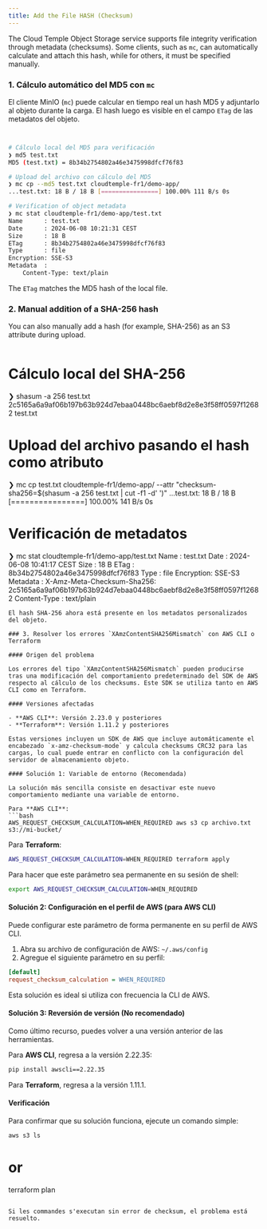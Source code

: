 ```yaml
---
title: Add the File HASH (Checksum)
---
```


The Cloud Temple Object Storage service supports file integrity verification through metadata (checksums). Some clients, such as `mc`, can automatically calculate and attach this hash, while for others, it must be specified manually.

### 1. Cálculo automático del MD5 con `mc`

El cliente MinIO (`mc`) puede calcular en tiempo real un hash MD5 y adjuntarlo al objeto durante la carga. El hash luego es visible en el campo `ETag` de las metadatos del objeto.

```bash


# Cálculo local del MD5 para verificación
❯ md5 test.txt
MD5 (test.txt) = 8b34b2754802a46e3475998dfcf76f83

# Upload del archivo con cálculo del MD5
❯ mc cp --md5 test.txt cloudtemple-fr1/demo-app/
...test.txt: 18 B / 18 B [================] 100.00% 111 B/s 0s

# Verification of object metadata
❯ mc stat cloudtemple-fr1/demo-app/test.txt
Name      : test.txt
Date      : 2024-06-08 10:21:31 CEST
Size      : 18 B
ETag      : 8b34b2754802a46e3475998dfcf76f83
Type      : file
Encryption: SSE-S3
Metadata  :
    Content-Type: text/plain
```
The `ETag` matches the MD5 hash of the local file.

### 2. Manual addition of a SHA-256 hash

You can also manually add a hash (for example, SHA-256) as an S3 attribute during upload.

```bash
```

# Cálculo local del SHA-256
❯ shasum -a 256 test.txt
2c5165a6a9af06b197b63b924d7ebaa0448bc6aebf8d2e8e3f58ff0597f12682  test.txt

# Upload del archivo pasando el hash como atributo
❯ mc cp test.txt cloudtemple-fr1/demo-app/ --attr "checksum-sha256=$(shasum -a 256 test.txt | cut -f1 -d' ')"
...test.txt: 18 B / 18 B [================] 100.00% 141 B/s 0s

# Verificación de metadatos
❯ mc stat cloudtemple-fr1/demo-app/test.txt
Name      : test.txt
Date      : 2024-06-08 10:41:17 CEST
Size      : 18 B
ETag      : 8b34b2754802a46e3475998dfcf76f83
Type      : file
Encryption: SSE-S3
Metadata  :
    X-Amz-Meta-Checksum-Sha256: 2c5165a6a9af06b197b63b924d7ebaa0448bc6aebf8d2e8e3f58ff0597f12682
    Content-Type              : text/plain
```
El hash SHA-256 ahora está presente en los metadatos personalizados del objeto.

### 3. Resolver los errores `XAmzContentSHA256Mismatch` con AWS CLI o Terraform

#### Origen del problema

Los errores del tipo `XAmzContentSHA256Mismatch` pueden producirse tras una modificación del comportamiento predeterminado del SDK de AWS respecto al cálculo de los checksums. Este SDK se utiliza tanto en AWS CLI como en Terraform.

#### Versiones afectadas

- **AWS CLI**: Versión 2.23.0 y posteriores
- **Terraform**: Versión 1.11.2 y posteriores

Estas versiones incluyen un SDK de AWS que incluye automáticamente el encabezado `x-amz-checksum-mode` y calcula checksums CRC32 para las cargas, lo cual puede entrar en conflicto con la configuración del servidor de almacenamiento objeto.

#### Solución 1: Variable de entorno (Recomendada)

La solución más sencilla consiste en desactivar este nuevo comportamiento mediante una variable de entorno.

Para **AWS CLI**:
```bash
AWS_REQUEST_CHECKSUM_CALCULATION=WHEN_REQUIRED aws s3 cp archivo.txt s3://mi-bucket/
```

Para **Terraform**:
```bash
AWS_REQUEST_CHECKSUM_CALCULATION=WHEN_REQUIRED terraform apply
```

Para hacer que este parámetro sea permanente en su sesión de shell:
```bash
export AWS_REQUEST_CHECKSUM_CALCULATION=WHEN_REQUIRED
```

#### Solución 2: Configuración en el perfil de AWS (para AWS CLI)

Puede configurar este parámetro de forma permanente en su perfil de AWS CLI.

1.  Abra su archivo de configuración de AWS: `~/.aws/config`
2.  Agregue el siguiente parámetro en su perfil:

```ini
[default]
request_checksum_calculation = WHEN_REQUIRED
```

Esta solución es ideal si utiliza con frecuencia la CLI de AWS.

#### Solución 3: Reversión de versión (No recomendado)

Como último recurso, puedes volver a una versión anterior de las herramientas.

Para **AWS CLI**, regresa a la versión 2.22.35:
```bash
pip install awscli==2.22.35
```

Para **Terraform**, regresa a la versión 1.11.1.

#### Verificación

Para confirmar que su solución funciona, ejecute un comando simple:

```bash
aws s3 ls
```

# or
terraform plan
```

Si les commandes s'executan sin error de checksum, el problema está resuelto.